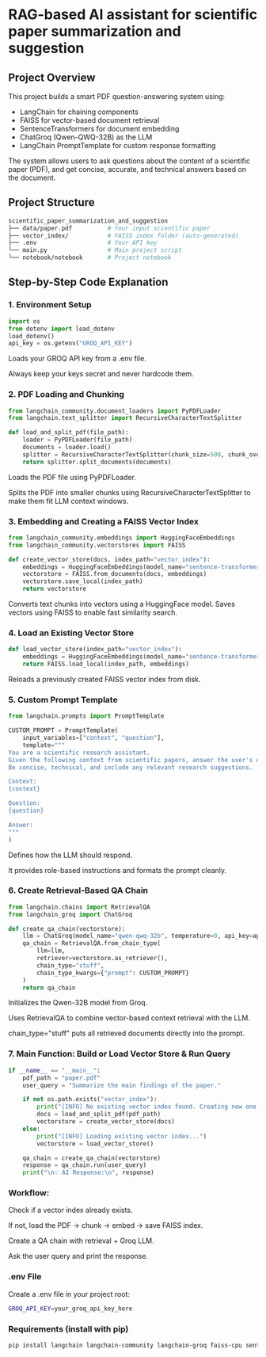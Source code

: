  # RAG-based AI assistant for scientific paper summarization and suggestion
## Project Overview
This project builds a smart PDF question-answering system using:

- LangChain for chaining components
- FAISS for vector-based document retrieval
- SentenceTransformers for document embedding
- ChatGroq (Qwen-QWQ-32B) as the LLM
- LangChain PromptTemplate for custom response formatting

The system allows users to ask questions about the content of a scientific paper (PDF), and get concise, accurate, and technical answers based on the document.

## Project Structure

```bash
scientific_paper_summarization_and_suggestion
├── data/paper.pdf          # Your input scientific paper
├── vector_index/           # FAISS index folder (auto-generated)
├── .env                    # Your API key
└── main.py                 # Main project script
└── notebook/notebook       # Project notebook 

```

## Step-by-Step Code Explanation
### 1. Environment Setup
```python
import os
from dotenv import load_dotenv
load_dotenv()
api_key = os.getenv("GROQ_API_KEY")
```

Loads your GROQ API key from a .env file.

Always keep your keys secret and never hardcode them.

### 2. PDF Loading and Chunking
```python
from langchain_community.document_loaders import PyPDFLoader
from langchain.text_splitter import RecursiveCharacterTextSplitter

def load_and_split_pdf(file_path):
    loader = PyPDFLoader(file_path)
    documents = loader.load()
    splitter = RecursiveCharacterTextSplitter(chunk_size=500, chunk_overlap=50)
    return splitter.split_documents(documents)
```


Loads the PDF file using PyPDFLoader.

Splits the PDF into smaller chunks using RecursiveCharacterTextSplitter to make them fit LLM context windows.

### 3. Embedding and Creating a FAISS Vector Index
```python
from langchain_community.embeddings import HuggingFaceEmbeddings
from langchain_community.vectorstores import FAISS

def create_vector_store(docs, index_path="vector_index"):
    embeddings = HuggingFaceEmbeddings(model_name="sentence-transformers/all-MiniLM-L6-v2")
    vectorstore = FAISS.from_documents(docs, embeddings)
    vectorstore.save_local(index_path)
    return vectorstore
```


Converts text chunks into vectors using a HuggingFace model.
Saves vectors using FAISS to enable fast similarity search.

### 4.  Load an Existing Vector Store
```python
def load_vector_store(index_path="vector_index"):
    embeddings = HuggingFaceEmbeddings(model_name="sentence-transformers/all-MiniLM-L6-v2")
    return FAISS.load_local(index_path, embeddings)
```


Reloads a previously created FAISS vector index from disk.

### 5. Custom Prompt Template
```python
from langchain.prompts import PromptTemplate

CUSTOM_PROMPT = PromptTemplate(
    input_variables=["context", "question"],
    template="""
You are a scientific research assistant.
Given the following context from scientific papers, answer the user's question.
Be concise, technical, and include any relevant research suggestions.

Context:
{context}

Question:
{question}

Answer:
"""
)
```

Defines how the LLM should respond.

It provides role-based instructions and formats the prompt cleanly.

### 6. Create Retrieval-Based QA Chain
```python
from langchain.chains import RetrievalQA
from langchain_groq import ChatGroq

def create_qa_chain(vectorstore):
    llm = ChatGroq(model_name="qwen-qwq-32b", temperature=0, api_key=api_key)
    qa_chain = RetrievalQA.from_chain_type(
        llm=llm,
        retriever=vectorstore.as_retriever(),
        chain_type="stuff",
        chain_type_kwargs={"prompt": CUSTOM_PROMPT}
    )
    return qa_chain
```

Initializes the Qwen-32B model from Groq.

Uses RetrievalQA to combine vector-based context retrieval with the LLM.

chain_type="stuff" puts all retrieved documents directly into the prompt.

### 7. Main Function: Build or Load Vector Store & Run Query
```python
if __name__ == "__main__":
    pdf_path = "paper.pdf"
    user_query = "Summarize the main findings of the paper."

    if not os.path.exists("vector_index"):
        print("[INFO] No existing vector index found. Creating new one...")
        docs = load_and_split_pdf(pdf_path)
        vectorstore = create_vector_store(docs)
    else:
        print("[INFO] Loading existing vector index...")
        vectorstore = load_vector_store()

    qa_chain = create_qa_chain(vectorstore)
    response = qa_chain.run(user_query)
    print("\n💡 AI Response:\n", response)
```

### Workflow:
Check if a vector index already exists.

If not, load the PDF → chunk → embed → save FAISS index.

Create a QA chain with retrieval + Groq LLM.

Ask the user query and print the response.

###  .env File
Create a .env file in your project root:

```bash
GROQ_API_KEY=your_groq_api_key_here
```

### Requirements (install with pip)
```bash
pip install langchain langchain-community langchain-groq faiss-cpu sentence-transformers python-dotenv
```




